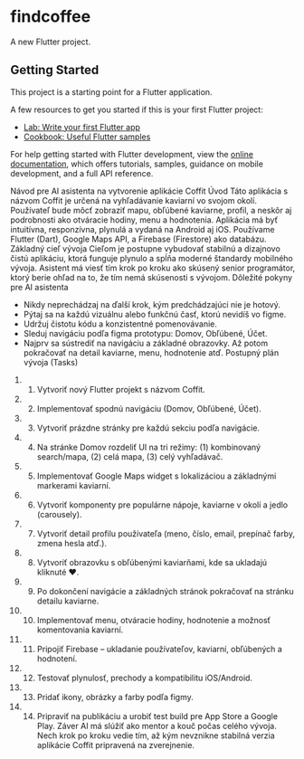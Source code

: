 # findcoffee

A new Flutter project.

## Getting Started

This project is a starting point for a Flutter application.

A few resources to get you started if this is your first Flutter project:

- [Lab: Write your first Flutter app](https://docs.flutter.dev/get-started/codelab)
- [Cookbook: Useful Flutter samples](https://docs.flutter.dev/cookbook)

For help getting started with Flutter development, view the
[online documentation](https://docs.flutter.dev/), which offers tutorials,
samples, guidance on mobile development, and a full API reference.



Návod pre AI asistenta na vytvorenie aplikácie Coffit
Úvod
Táto aplikácia s názvom Coffit je určená na vyhľadávanie kaviarní vo svojom okolí. Používateľ bude môcť zobraziť mapu, obľúbené kaviarne, profil, a neskôr aj podrobnosti ako otváracie hodiny, menu a hodnotenia. Aplikácia má byť intuitívna, responzívna, plynulá a vydaná na Android aj iOS. Používame Flutter (Dart), Google Maps API, a Firebase (Firestore) ako databázu.
Základný cieľ vývoja
Cieľom je postupne vybudovať stabilnú a dizajnovo čistú aplikáciu, ktorá funguje plynulo a spĺňa moderné štandardy mobilného vývoja. Asistent má viesť tím krok po kroku ako skúsený senior programátor, ktorý berie ohľad na to, že tím nemá skúsenosti s vývojom.
Dôležité pokyny pre AI asistenta
- Nikdy neprechádzaj na ďalší krok, kým predchádzajúci nie je hotový.
- Pýtaj sa na každú vizuálnu alebo funkčnú časť, ktorú nevidíš vo figme.
- Udržuj čistotu kódu a konzistentné pomenovávanie.
- Sleduj navigáciu podľa figma prototypu: Domov, Obľúbené, Účet.
- Najprv sa sústrediť na navigáciu a základné obrazovky. Až potom pokračovať na detail kaviarne, menu, hodnotenie atď.
Postupný plán vývoja (Tasks)
1.	1. Vytvoriť nový Flutter projekt s názvom Coffit.
2.	2. Implementovať spodnú navigáciu (Domov, Obľúbené, Účet).
3.	3. Vytvoriť prázdne stránky pre každú sekciu podľa navigácie.
4.	4. Na stránke Domov rozdeliť UI na tri režimy: (1) kombinovaný search/mapa, (2) celá mapa, (3) celý vyhľadávač.
5.	5. Implementovať Google Maps widget s lokalizáciou a základnými markerami kaviarní.
6.	6. Vytvoriť komponenty pre populárne nápoje, kaviarne v okolí a jedlo (carousely).
7.	7. Vytvoriť detail profilu používateľa (meno, číslo, email, prepínač farby, zmena hesla atď.).
8.	8. Vytvoriť obrazovku s obľúbenými kaviarňami, kde sa ukladajú kliknuté ❤️.
9.	9. Po dokončení navigácie a základných stránok pokračovať na stránku detailu kaviarne.
10.	10. Implementovať menu, otváracie hodiny, hodnotenie a možnosť komentovania kaviarní.
11.	11. Pripojiť Firebase – ukladanie používateľov, kaviarní, obľúbených a hodnotení.
12.	12. Testovať plynulosť, prechody a kompatibilitu iOS/Android.
13.	13. Pridať ikony, obrázky a farby podľa figmy.
14.	14. Pripraviť na publikáciu a urobiť test build pre App Store a Google Play.
Záver
AI má slúžiť ako mentor a kouč počas celého vývoja. Nech krok po kroku vedie tím, až kým nevznikne stabilná verzia aplikácie Coffit pripravená na zverejnenie.



